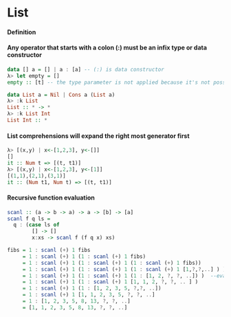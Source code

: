 # List

#### Definition
#### Any operator that starts with a colon (:) must be an infix type or data constructor
```haskell
data [] a = [] | a : [a] -- (:) is data constructor
λ> let empty = []
empty :: [t] -- the type parameter is not applied because it's not possible to infer what the list contains from []

data List a = Nil | Cons a (List a)
λ> :k List
List :: * -> *
λ> :k List Int
List Int :: *
```

#### List comprehensions will expand the right most generator first
```haskell
λ> [(x,y) | x<-[1,2,3], y<-[]]
[]
it :: Num t => [(t, t1)]
λ> [(x,y) | x<-[1,2,3], y<-[1]]    
[(1,1),(2,1),(3,1)]                
it :: (Num t1, Num t) => [(t, t1)]
```

#### Recursive function evaluation
```haskell
scanl :: (a -> b -> a) -> a -> [b] -> [a]
scanl f q ls =
  q : (case ls of
        [] -> []
        x:xs -> scanl f (f q x) xs)

fibs = 1 : scanl (+) 1 fibs
     = 1 : scanl (+) 1 (1 : scanl (+) 1 fibs)     
     = 1 : scanl (+) 1 (1 : scanl (+) 1 (1 : scanl (+) 1 fibs))      
     = 1 : scanl (+) 1 (1 : scanl (+) 1 (1 : scanl (+) 1 [1,?,?,..] ) )   --we can deduce that the result of fibs is something like [1,?,?,..]
     = 1 : scanl (+) 1 (1 : scanl (+) 1 (1 : [1, 2, ?, ?, ..]) )  --evaluate from inside out
     = 1 : scanl (+) 1 (1 : scanl (+) 1 [1, 1, 2, ?, ?, .. ] )
     = 1 : scanl (+) 1 (1 : [1, 2, 3, 5, ?,?, ..])
     = 1 : scanl (+) 1 [1, 1, 2, 3, 5, ?, ?, ..]
     = 1 : [1, 2, 3, 5, 8, 13, ?, ?, ..]
     = [1, 1, 2, 3, 5, 8, 13, ?, ?, ..]
```
